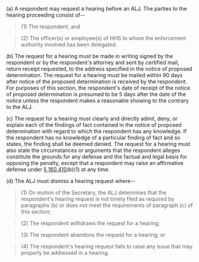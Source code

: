 (a) A respondent may request a hearing before an ALJ. The parties to the hearing proceeding consist of--

> (1) The respondent; and

> (2) The officer(s) or employee(s) of HHS to whom the enforcement authority involved has been delegated.

(b) The request for a hearing must be made in writing signed by the respondent or by the respondent's attorney and sent by certified mail, return receipt requested, to the address specified in the notice of proposed determination. The request for a hearing must be mailed within 90 days after notice of the proposed determination is received by the respondent. For purposes of this section, the respondent's date of receipt of the notice of proposed determination is presumed to be 5 days after the date of the notice unless the respondent makes a reasonable showing to the contrary to the ALJ.

&#40;c) The request for a hearing must clearly and directly admit, deny, or explain each of the findings of fact contained in the notice of proposed determination with regard to which the respondent has any knowledge. If the respondent has no knowledge of a particular finding of fact and so states, the finding shall be deemed denied. The request for a hearing must also state the circumstances or arguments that the respondent alleges constitute the grounds for any defense and the factual and legal basis for opposing the penalty, except that a respondent may raise an affirmative defense under [§ 160.410](/hipaa/regulations/160-410-affirmative-defenses/)(b)(1) at any time.

(d) The ALJ must dismiss a hearing request where--

> (1) On motion of the Secretary, the ALJ determines that the respondent's hearing request is not timely filed as required by paragraphs (b) or does not meet the requirements of paragraph &#40;c) of this section;

> (2) The respondent withdraws the request for a hearing;

> (3) The respondent abandons the request for a hearing; or

> (4) The respondent's hearing request fails to raise any issue that may properly be addressed in a hearing.

